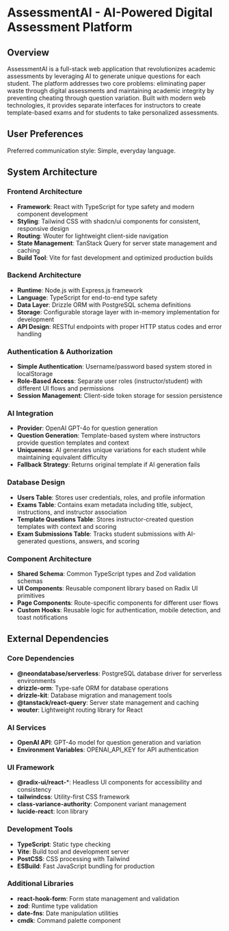 # AssessmentAI - AI-Powered Digital Assessment Platform

## Overview

AssessmentAI is a full-stack web application that revolutionizes academic assessments by leveraging AI to generate unique questions for each student. The platform addresses two core problems: eliminating paper waste through digital assessments and maintaining academic integrity by preventing cheating through question variation. Built with modern web technologies, it provides separate interfaces for instructors to create template-based exams and for students to take personalized assessments.

## User Preferences

Preferred communication style: Simple, everyday language.

## System Architecture

### Frontend Architecture
- **Framework**: React with TypeScript for type safety and modern component development
- **Styling**: Tailwind CSS with shadcn/ui components for consistent, responsive design
- **Routing**: Wouter for lightweight client-side navigation
- **State Management**: TanStack Query for server state management and caching
- **Build Tool**: Vite for fast development and optimized production builds

### Backend Architecture
- **Runtime**: Node.js with Express.js framework
- **Language**: TypeScript for end-to-end type safety
- **Data Layer**: Drizzle ORM with PostgreSQL schema definitions
- **Storage**: Configurable storage layer with in-memory implementation for development
- **API Design**: RESTful endpoints with proper HTTP status codes and error handling

### Authentication & Authorization
- **Simple Authentication**: Username/password based system stored in localStorage
- **Role-Based Access**: Separate user roles (instructor/student) with different UI flows and permissions
- **Session Management**: Client-side token storage for session persistence

### AI Integration
- **Provider**: OpenAI GPT-4o for question generation
- **Question Generation**: Template-based system where instructors provide question templates and context
- **Uniqueness**: AI generates unique variations for each student while maintaining equivalent difficulty
- **Fallback Strategy**: Returns original template if AI generation fails

### Database Design
- **Users Table**: Stores user credentials, roles, and profile information
- **Exams Table**: Contains exam metadata including title, subject, instructions, and instructor association
- **Template Questions Table**: Stores instructor-created question templates with context and scoring
- **Exam Submissions Table**: Tracks student submissions with AI-generated questions, answers, and scoring

### Component Architecture
- **Shared Schema**: Common TypeScript types and Zod validation schemas
- **UI Components**: Reusable component library based on Radix UI primitives
- **Page Components**: Route-specific components for different user flows
- **Custom Hooks**: Reusable logic for authentication, mobile detection, and toast notifications

## External Dependencies

### Core Dependencies
- **@neondatabase/serverless**: PostgreSQL database driver for serverless environments
- **drizzle-orm**: Type-safe ORM for database operations
- **drizzle-kit**: Database migration and management tools
- **@tanstack/react-query**: Server state management and caching
- **wouter**: Lightweight routing library for React

### AI Services
- **OpenAI API**: GPT-4o model for question generation and variation
- **Environment Variables**: OPENAI_API_KEY for API authentication

### UI Framework
- **@radix-ui/react-***: Headless UI components for accessibility and consistency
- **tailwindcss**: Utility-first CSS framework
- **class-variance-authority**: Component variant management
- **lucide-react**: Icon library

### Development Tools
- **TypeScript**: Static type checking
- **Vite**: Build tool and development server
- **PostCSS**: CSS processing with Tailwind
- **ESBuild**: Fast JavaScript bundling for production

### Additional Libraries
- **react-hook-form**: Form state management and validation
- **zod**: Runtime type validation
- **date-fns**: Date manipulation utilities
- **cmdk**: Command palette component